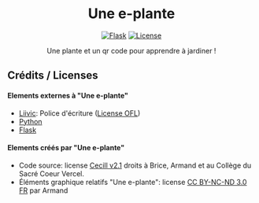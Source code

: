 
<div style="text-align: center">

# Une e-plante
[![Flask](https://img.shields.io/pypi/wheel/flask?label=Flask&style=for-the-badge)](https://img.shields.io/pypi/wheel/flask?label=Flask&style=for-the-badge)
[![License](https://img.shields.io/badge/License-CeCill%20v2.1-red?style=for-the-badge)](https://img.shields.io/badge/License-CeCill%20v2.1-red?style=for-the-badge)

Une plante et un qr code pour apprendre à jardiner !

</div>

## Crédits / Licenses

#### Elements externes à "Une e-plante"
- [Liivic](https://fonts.google.com/specimen/Livvic): Police d'écriture ([License OFL](https://github.com/minientreprise-scv/app/blob/main/assets/charte/police/OFL.txt))
- [Python](https://www.python.org)
- [Flask](https://flask.palletsprojects.com/en/2.2.x)

#### Elements créés par "Une e-plante"

- Code source: license [Cecill v2.1](https://github.com/minientreprise-scv/app/blob/main/LICENSE) droits à Brice, Armand et au Collège du Sacré Coeur Vercel.
- Éléments graphique relatifs "Une e-plante": license [CC BY-NC-ND 3.0 FR](https://creativecommons.org/licenses/by-nc-nd/3.0/fr/) par Armand
